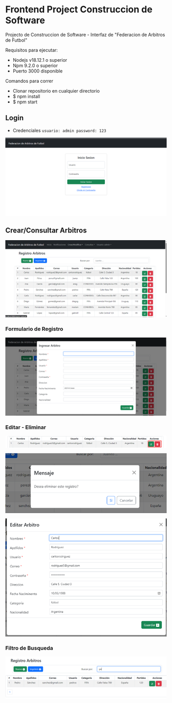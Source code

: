 # Frontend Project Construccion de Software
Projecto de Construccion de Software - Interfaz de "Federacion de Arbitros de Futbol"

Requisitos para ejecutar:
- Nodejs v18.12.1 o superior
- Npm 9.2.0 o superior
- Puerto 3000 disponible

Comandos para correr
- Clonar repositorio en cualquier directorio
- $ npm install
- $ npm start

## Login
- Credenciales `usuario: admin
password: 123`

![Pagina de Inicio de sesion](/images-readme/image.png)

## Crear/Consultar Arbitros

![Menu de Arbitros](/images-readme/image-1.png)

### Formulario de Registro

![Formulario](/images-readme/image-2.png)

### Editar - Eliminar

![Alt text](/images-readme/image-3.png)

![Alt text](/images-readme/image-4.png)

![Alt text](/images-readme/image-5.png)

### Filtro de Busqueda

![Alt text](/images-readme/image-6.png)
